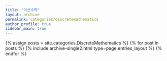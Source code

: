 ```yaml
---
title: "이산수학"
layout: archive
permalink: categories/discretemathematics
author_profile: true
sidebar_main: true
---
```



{% assign posts = site.categories.DiscreteMathematics %}
{% for post in posts %} {% include archive-single2.html type=page.entries_layout %} {% endfor %}